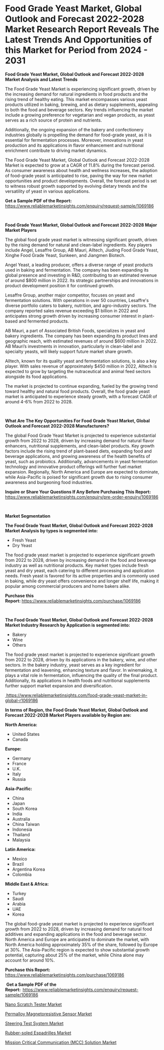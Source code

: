 <p><h1>Food Grade Yeast Market, Global Outlook and Forecast 2022-2028 Market Research Report Reveals The Latest Trends And Opportunities of this Market for Period from 2024 - 2031</h1></p><p><strong>Food Grade Yeast Market, Global Outlook and Forecast 2022-2028 Market Analysis and Latest Trends</strong></p>
<p><p>The Food Grade Yeast Market is experiencing significant growth, driven by the increasing demand for natural ingredients in food products and the rising trend of healthy eating. This market encompasses various yeast products utilized in baking, brewing, and as dietary supplements, appealing to both the food and beverage sectors. Key trends influencing the market include a growing preference for vegetarian and vegan products, as yeast serves as a rich source of protein and nutrients.</p><p>Additionally, the ongoing expansion of the bakery and confectionery industries globally is propelling the demand for food-grade yeast, as it is essential for fermentation processes. Moreover, innovations in yeast production and its applications in flavor enhancement and nutritional enrichment contribute to driving market dynamics.</p><p>The Food Grade Yeast Market, Global Outlook and Forecast 2022-2028 Market is expected to grow at a CAGR of 11.8% during the forecast period. As consumer awareness about health and wellness increases, the adoption of food-grade yeast is anticipated to rise, paving the way for new market opportunities and product developments. Overall, the forecast period is set to witness robust growth supported by evolving dietary trends and the versatility of yeast in various applications.</p></p>
<p><strong>Get a Sample PDF of the Report:&nbsp;</strong> <a href="https://www.reliablemarketinsights.com/enquiry/request-sample/1069186?utm_campaign=1197&utm_medium=2&utm_source=Github&utm_content=ia&utm_term=11102024&utm_id=food-grade-yeast-market-global-outlook-and-forecast-2022-2028">https://www.reliablemarketinsights.com/enquiry/request-sample/1069186</a></p>
<p>&nbsp;</p>
<p><strong>Food Grade Yeast Market, Global Outlook and Forecast 2022-2028 Major Market Players</strong></p>
<p><p>The global food grade yeast market is witnessing significant growth, driven by the rising demand for natural and clean-label ingredients. Key players include Angel, Lesaffre Group, AB Mauri, Alltech, Jiuding Food Grade Yeast, Xinghe Food Grade Yeast, Sunkeen, and Jiangmen Biotech.</p><p>Angel Yeast, a leading producer, offers a diverse range of yeast products used in baking and fermentation. The company has been expanding its global presence and investing in R&D, contributing to an estimated revenue of around $800 million in 2022. Its strategic partnerships and innovations in product development position it for continued growth.</p><p>Lesaffre Group, another major competitor, focuses on yeast and fermentation solutions. With operations in over 50 countries, Lesaffre's diverse portfolio caters to bakery, nutrition, and agro-industry sectors. The company reported sales revenue exceeding $1 billion in 2022 and anticipates strong growth driven by increasing consumer interest in plant-based and fermented products.</p><p>AB Mauri, a part of Associated British Foods, specializes in yeast and bakery ingredients. The company has been expanding its product lines and geographic reach, with estimated revenues of around $600 million in 2022. AB Mauri’s investments in innovation, particularly in clean-label and specialty yeasts, will likely support future market share growth.</p><p>Alltech, known for its quality yeast and fermentation solutions, is also a key player. With sales revenue of approximately $450 million in 2022, Alltech is expected to grow by targeting the nutraceutical and animal feed sectors alongside its food applications.</p><p>The market is projected to continue expanding, fueled by the growing trend toward healthy and natural food products. Overall, the food grade yeast market is anticipated to experience steady growth, with a forecast CAGR of around 4-6% from 2022 to 2028.</p></p>
<p>&nbsp;</p>
<p><strong>What Are The Key Opportunities For Food Grade Yeast Market, Global Outlook and Forecast 2022-2028 Manufacturers?</strong></p>
<p><p>The global Food Grade Yeast Market is projected to experience substantial growth from 2022 to 2028, driven by increasing demand for natural flavor enhancers, nutritional supplements, and clean-label products. Key growth factors include the rising trend of plant-based diets, expanding food and beverage applications, and growing awareness of the health benefits of yeast, such as probiotics. Additionally, advancements in yeast fermentation technology and innovative product offerings will further fuel market expansion. Regionally, North America and Europe are expected to dominate, while Asia-Pacific is poised for significant growth due to rising consumer awareness and burgeoning food industries.</p></p>
<p><strong>Inquire or Share Your Questions If Any Before Purchasing This Report:</strong> <a href="https://www.reliablemarketinsights.com/enquiry/pre-order-enquiry/1069186?utm_campaign=1197&utm_medium=2&utm_source=Github&utm_content=ia&utm_term=11102024&utm_id=food-grade-yeast-market-global-outlook-and-forecast-2022-2028">https://www.reliablemarketinsights.com/enquiry/pre-order-enquiry/1069186</a></p>
<p>&nbsp;</p>
<p><strong>Market Segmentation</strong></p>
<p><strong>The Food Grade Yeast Market, Global Outlook and Forecast 2022-2028 Market Analysis by types is segmented into:</strong></p>
<p><ul><li>Fresh Yeast</li><li>Dry Yeast</li></ul></p>
<p><p>The food grade yeast market is projected to experience significant growth from 2022 to 2028, driven by increasing demand in the food and beverage industry as well as nutritional products. Key market types include fresh yeast and dry yeast, each catering to different processing and application needs. Fresh yeast is favored for its active properties and is commonly used in baking, while dry yeast offers convenience and longer shelf life, making it popular among commercial producers and home bakers alike.</p></p>
<p><strong>Purchase this Report:&nbsp;</strong><a href="https://www.reliablemarketinsights.com/purchase/1069186?utm_campaign=1197&utm_medium=2&utm_source=Github&utm_content=ia&utm_term=11102024&utm_id=food-grade-yeast-market-global-outlook-and-forecast-2022-2028">https://www.reliablemarketinsights.com/purchase/1069186</a></p>
<p>&nbsp;</p>
<p><strong>The Food Grade Yeast Market, Global Outlook and Forecast 2022-2028 Market Industry Research by Application is segmented into:</strong></p>
<p><ul><li>Bakery</li><li>Wine</li><li>Others</li></ul></p>
<p><p>The food grade yeast market is projected to experience significant growth from 2022 to 2028, driven by its applications in the bakery, wine, and other sectors. In the bakery industry, yeast serves as a key ingredient for fermentation and leavening, enhancing texture and flavor. In winemaking, it plays a vital role in fermentation, influencing the quality of the final product. Additionally, its applications in health foods and nutritional supplements further support market expansion and diversification.</p></p>
<p><a href="https://www.reliablemarketinsights.com/food-grade-yeast-market-in-global-r1069186?utm_campaign=1197&utm_medium=2&utm_source=Github&utm_content=ia&utm_term=11102024&utm_id=food-grade-yeast-market-global-outlook-and-forecast-2022-2028">&nbsp;https://www.reliablemarketinsights.com/food-grade-yeast-market-in-global-r1069186</a></p>
<p><strong>In terms of Region, the Food Grade Yeast Market, Global Outlook and Forecast 2022-2028 Market Players available by Region are:</strong></p>
<p>
    <p> <strong> North America: </strong>
        <ul>
            <li>United States</li>
            <li>Canada</li>
        </ul>
        </p> 
    <p> <strong> Europe: </strong>
        <ul>
            <li>Germany</li>
            <li>France</li>
            <li>U.K.</li>
            <li>Italy</li>
            <li>Russia</li>
        </ul>
        </p> 
    <p> <strong> Asia-Pacific: </strong>
        <ul>
            <li>China</li>
            <li>Japan</li>
            <li>South Korea</li>
            <li>India</li>
            <li>Australia</li>
            <li>China Taiwan</li>
            <li>Indonesia</li>
            <li>Thailand</li>
            <li>Malaysia</li>
        </ul>
        </p> 
    <p> <strong> Latin America: </strong>
        <ul>
            <li>Mexico</li>
            <li>Brazil</li>
            <li>Argentina Korea</li>
            <li>Colombia</li>
        </ul>
        </p> 
    <p> <strong> Middle East & Africa: </strong>
        <ul>
            <li>Turkey</li>
            <li>Saudi</li>
            <li>Arabia</li>
            <li>UAE</li>
            <li>Korea</li>
        </ul>
    </p>
    </p>
<p><p>The global food-grade yeast market is projected to experience significant growth from 2022 to 2028, driven by increasing demand for natural food additives and expanding applications in the food and beverage sector. North America and Europe are anticipated to dominate the market, with North America holding approximately 35% of the share, followed by Europe at 30%. The Asia-Pacific region is expected to show substantial growth potential, capturing about 25% of the market, while China alone may account for around 10%.</p></p>
<p><strong>Purchase this Report: </strong><a href="https://www.reliablemarketinsights.com/purchase/1069186?utm_campaign=1197&utm_medium=2&utm_source=Github&utm_content=ia&utm_term=11102024&utm_id=food-grade-yeast-market-global-outlook-and-forecast-2022-2028">https://www.reliablemarketinsights.com/purchase/1069186</a></p>
<p>&nbsp;<strong>Get a Sample PDF of the Report:&nbsp;&nbsp;</strong><a href="https://www.reliablemarketinsights.com/enquiry/request-sample/1069186?utm_campaign=1197&utm_medium=2&utm_source=Github&utm_content=ia&utm_term=11102024&utm_id=food-grade-yeast-market-global-outlook-and-forecast-2022-2028">https://www.reliablemarketinsights.com/enquiry/request-sample/1069186</a></p>
<p><strong></strong></p>
<p><p><a href="https://www.linkedin.com/pulse/emerging-nano-scratch-tester-market-opportunities-analysis-ji8kf?utm_campaign=1197&utm_medium=2&utm_source=Github&utm_content=ia&utm_term=11102024&utm_id=food-grade-yeast-market-global-outlook-and-forecast-2022-2028">Nano Scratch Tester Market</a></p><p><a href="https://www.linkedin.com/pulse/permalloy-magnetoresistive-sensor-market-overview-regional-s1jge?utm_campaign=1197&utm_medium=2&utm_source=Github&utm_content=ia&utm_term=11102024&utm_id=food-grade-yeast-market-global-outlook-and-forecast-2022-2028">Permalloy Magnetoresistive Sensor Market</a></p><p><a href="https://www.linkedin.com/pulse/pioneering-growth-analyzing-global-steering-test-system-0yj8f?utm_campaign=1197&utm_medium=2&utm_source=Github&utm_content=ia&utm_term=11102024&utm_id=food-grade-yeast-market-global-outlook-and-forecast-2022-2028">Steering Test System Market</a></p><p><a href="https://www.linkedin.com/pulse/emerging-technologies-reshaping-rubber-soled-espadrilles-market-lf0ic?utm_campaign=1197&utm_medium=2&utm_source=Github&utm_content=ia&utm_term=11102024&utm_id=food-grade-yeast-market-global-outlook-and-forecast-2022-2028">Rubber-soled Espadrilles Market</a></p><p><a href="https://issuu.com/reportprime-2/docs/mission-critical-communication-mcc-_3718b62a2e05f0?utm_campaign=1197&utm_medium=2&utm_source=Github&utm_content=ia&utm_term=11102024&utm_id=food-grade-yeast-market-global-outlook-and-forecast-2022-2028">Mission Critical Communication (MCC) Solution Market</a></p></p>